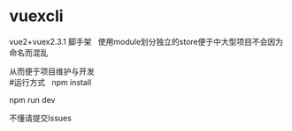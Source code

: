 # vuexcli
vue2+vuex2.3.1 脚手架  
使用module划分独立的store便于中大型项目不会因为命名而混乱   

从而便于项目维护与开发  
#运行方式  
npm install  

npm run dev  
 
不懂请提交Issues  
 
